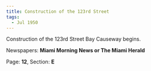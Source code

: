 ```yaml
---  
title: Construction of the 123rd Street  
tags:  
  - Jul 1950  
---  
```

  
Construction of the 123rd Street Bay Causeway begins.  
  
Newspapers: **Miami Morning News or The Miami Herald**  
  
Page: **12**, Section: **E** 
